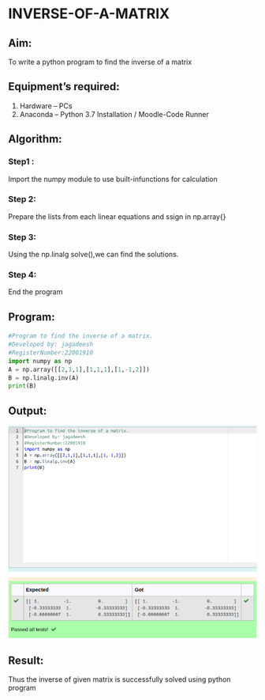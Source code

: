 # INVERSE-OF-A-MATRIX
## Aim:
To write a python program to find the inverse of a matrix
## Equipment’s required:
1. 	Hardware – PCs
2. 	Anaconda – Python 3.7 Installation / Moodle-Code Runner
## Algorithm:
### Step1 : 
Import the numpy module to use built-infunctions for calculation
### Step 2: 
Prepare the lists from each linear equations and ssign in np.array{}
### Step 3: 
Using the np.linalg solve(),we can find the solutions.
### Step 4: 
End the program
## Program:
```python
#Program to find the inverse of a matrix.
#Developed by: jagadeesh
#RegisterNumber:22001910
import numpy as np
A = np.array([[2,1,1],[1,1,1],[1,-1,2]])
B = np.linalg.inv(A)
print(B)

```
## Output:
![MODEL](/Screenshot%20from%202022-12-24%2020-44-51.png)
## Result:
Thus the inverse of given matrix is successfully solved using python program

